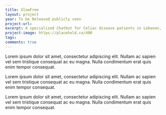 ```yaml
---
title: GlowFree
layout: project
year: To be Released publicly soon
project-url: 
excerpt: A specialized Chatbot for Celiac disease patients in Lebanon, leveraging NLP techniques to help Celiac Disease patients by offering support, recipes, and revealing unsafe products and restaurants in Lebanon.
project-image: https://placehold.co/400
tags:
comments: true
---
```


Lorem ipsum dolor sit amet, consectetur adipiscing elit. Nullam ac sapien vel sem tristique consequat ac eu magna. Nulla condimentum erat quis enim tempor consequat.

Lorem ipsum dolor sit amet, consectetur adipiscing elit. Nullam ac sapien vel sem tristique consequat ac eu magna. Nulla condimentum erat quis enim tempor consequat.

Lorem ipsum dolor sit amet, consectetur adipiscing elit. Nullam ac sapien vel sem tristique consequat ac eu magna. Nulla condimentum erat quis enim tempor consequat.
